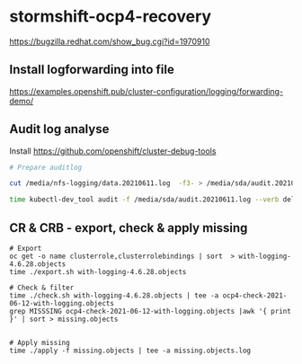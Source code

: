 # stormshift-ocp4-recovery

https://bugzilla.redhat.com/show_bug.cgi?id=1970910

## Install logforwarding into file

<https://examples.openshift.pub/cluster-configuration/logging/forwarding-demo/>

## Audit log analyse

Install <https://github.com/openshift/cluster-debug-tools>

```bash
# Prepare auditlog

cut /media/nfs-logging/data.20210611.log  -f3- > /media/sda/audit.20210611.log

time kubectl-dev_tool audit -f /media/sda/audit.20210611.log --verb delete | tee -a /media/sda/audit.20210611-delete.log

```

## CR & CRB - export, check & apply missing

```
# Export
oc get -o name clusterrole,clusterrolebindings | sort  > with-logging-4.6.28.objects 
time ./export.sh with-logging-4.6.28.objects

# Check & filter
time ./check.sh with-logging-4.6.28.objects | tee -a ocp4-check-2021-06-12-with-logging.objects
grep MISSSING ocp4-check-2021-06-12-with-logging.objects |awk '{ print  }' | sort > missing.objects


# Apply missing
time ./apply -f missing.objects | tee -a missing.objects.log


```

